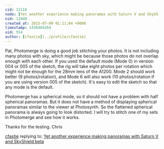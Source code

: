 ```yaml
---
cid: 12118
node: [Yet another experience making panoramas with Saturn V and SkyShield beta](../notes/patcoyle/07-08-2015/yet-another-experience-making-panoramas-with-saturn-v-and-skyshield-beta)
nid: 12040
created_at: 2015-07-09 01:11:04 +0000
timestamp: 1436404264
uid: 554
author: [cfastie](../profile/cfastie)
---
```


Pat, 
Photomerge is doing a good job stitching your photos. It is not including many photos with sky, which might be because those photos do not overlap enough with each other. If you used the default mode (Mode 0) in version 004 or 005 of the sketch, the rig will take eight photos per rotation which might not be enough for the 28mm lens of the A1200. Mode 2 should work better (9 photos/rotation), and Mode 6 will also work (10 photos/rotation if you are using version 005 of the sketch). It's easy to edit the sketch so that any mode is the default.

Photomerge has a spherical mode, so it should not have a problem with half spherical panoramas. But it does not have a method of displaying spherical panoramas similar to the viewer at Photosynth. So the flattened spherical panorama is always going to look distorted. I will try to stitch one of my sets in Photomerge and see how it works. 

Thanks for the testing.
Chris

[cfastie](../profile/cfastie) replying to: [Yet another experience making panoramas with Saturn V and SkyShield beta](../notes/patcoyle/07-08-2015/yet-another-experience-making-panoramas-with-saturn-v-and-skyshield-beta)

